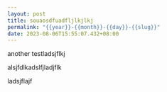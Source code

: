 ```yaml
---
layout: post
title: souaosdfuadfljlkjlkj
permalink: "{{year}}-{{month}}-{{day}}-{{slug}}"
date: 2023-08-06T15:55:07.432+08:00
---
```

another testladsjflkj









alsjfdlkadslfjladjflk





ladsjflajf 
